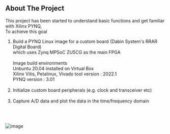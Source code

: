 ## About The Project
This project has been started to understand basic functions and get familiar with Xilinx PYNQ,<br/> 
To achieve this goal<br/> 

1. Build a PYNQ Linux image for a custom board (Dabin System's RRAR Digital Board) <br/> 
   which uses Zynq MPSoC ZU5CG as the main FPGA<br/><br/> 
   Image build environments<br/> 
   Unbuntu 20.04 installed on Virtual Box<br/> 
   Xilinx Vitis, Petalinux, Vivado tool version : 2022.1<br/> 
   PYNQ version : 3.01<br/><br/>  
2. Initialize custom board peripherals (e.g. clock and transceiver etc)<br/><br/>  
3. Capture A/D data and plot the data in the time/frequency domain<br/><br/> 
<br/> 

<!--
## References
-->

![image](https://github.com/user-attachments/assets/468fea96-1f1a-4f74-af76-9cbe225900ec)
